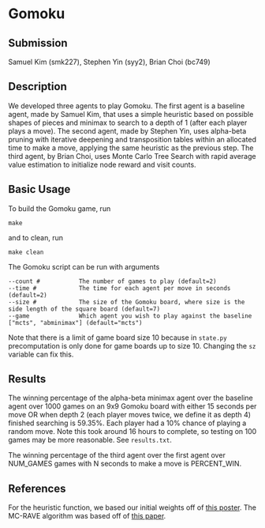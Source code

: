 # Gomoku

## Submission
Samuel Kim (smk227), Stephen Yin (syy2), Brian Choi (bc749)

## Description 
We developed three agents to play Gomoku. The first agent is a baseline agent, made by Samuel Kim, that uses a simple heuristic based on possible shapes of pieces and minimax to search to a depth of 1 (after each player plays a move). The second agent, made by Stephen Yin, uses alpha-beta pruning with iterative deepening and transposition tables within an allocated time to make a move, applying the same heuristic as the previous step. The third agent, by Brian Choi, uses Monte Carlo Tree Search with rapid average value estimation to initialize node reward and visit counts.

## Basic Usage
To build the Gomoku game, run 
```
make
```
and to clean, run
```
make clean
```

The Gomoku script can be run with arguments 
```
--count #           The number of games to play (default=2) 
--time #            The time for each agent per move in seconds (default=2)
--size #            The size of the Gomoku board, where size is the side length of the square board (default=7) 
--game              Which agent you wish to play against the baseline ["mcts", "abminimax"] (default="mcts")
```
Note that there is a limit of game board size 10 because in `state.py` precomputation is only done for game boards up to size 10. Changing the `sz` variable can fix this.

## Results
The winning percentage of the alpha-beta minimax agent over the baseline agent over 1000 games on an 9x9 Gomoku board with either 15 seconds per move OR when depth 2 (each player moves twice, we define it as depth 4) finished searching is 59.35%. Each player had a 10% chance of playing a random move. Note this took around 16 hours to complete, so testing on 100 games may be more reasonable. See `results.txt`.

The winning percentage of the third agent over the first agent over NUM_GAMES games with N seconds to make a move is PERCENT_WIN.

## References
For the heuristic function, we based our initial weights off of [this poster](https://stanford-cs221.github.io/autumn2019-extra/posters/14.pdf). The MC-RAVE algorithm was based off of [this paper](https://www.sciencedirect.com/science/article/pii/S000437021100052X).
